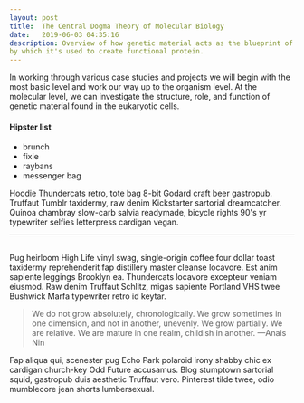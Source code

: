 ```yaml
---
layout: post
title:  The Central Dogma Theory of Molecular Biology 
date:   2019-06-03 04:35:16
description: Overview of how genetic material acts as the blueprint of the organism and the process 
by which it's used to create functional protein. 
---
```


In working through various case studies and projects we will begin with the most basic level and work our way up to the organism level. 
At the molecular level, we can investigate the structure, role, and function of genetic material found in the eukaryotic cells. 

#### Hipster list
<ul>
	<li>brunch</li>
	<li>fixie</li>
	<li>raybans</li>
	<li>messenger bag</li>
</ul>

Hoodie Thundercats retro, tote bag 8-bit Godard craft beer gastropub. 
Truffaut Tumblr taxidermy, raw denim Kickstarter sartorial dreamcatcher. Quinoa chambray slow-carb salvia readymade, 
bicycle rights 90's yr typewriter selfies letterpress cardigan vegan. 

<hr>
<br/>
Pug heirloom High Life vinyl swag, single-origin coffee four dollar toast 
taxidermy reprehenderit fap distillery master cleanse locavore. Est anim sapiente leggings
Brooklyn ea. Thundercats locavore excepteur veniam eiusmod. Raw denim Truffaut Schlitz, migas 
sapiente Portland VHS twee Bushwick Marfa typewriter retro id keytar. 

<blockquote>
	We do not grow absolutely, chronologically. 
  We grow sometimes in one dimension, and not in another, unevenly. We grow partially.
  We are relative. We are mature in one realm, childish in another. 
	—Anais Nin
</blockquote>

Fap aliqua qui, scenester pug Echo Park polaroid irony shabby 
chic ex cardigan church-key Odd Future accusamus. Blog stumptown sartorial squid,
gastropub duis aesthetic Truffaut vero. Pinterest tilde twee, odio mumblecore jean 
shorts lumbersexual.
